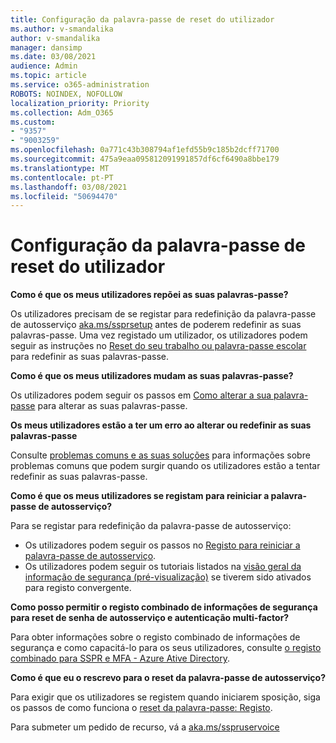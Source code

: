 ```yaml
---
title: Configuração da palavra-passe de reset do utilizador
ms.author: v-smandalika
author: v-smandalika
manager: dansimp
ms.date: 03/08/2021
audience: Admin
ms.topic: article
ms.service: o365-administration
ROBOTS: NOINDEX, NOFOLLOW
localization_priority: Priority
ms.collection: Adm_O365
ms.custom:
- "9357"
- "9003259"
ms.openlocfilehash: 0a771c43b308794af1efd55b9c185b2dcff71700
ms.sourcegitcommit: 475a9eaa095812091991857df6cf6490a8bbe179
ms.translationtype: MT
ms.contentlocale: pt-PT
ms.lasthandoff: 03/08/2021
ms.locfileid: "50694470"
---
```

# <a name="user-reset-password-setup"></a>Configuração da palavra-passe de reset do utilizador

**Como é que os meus utilizadores repõei as suas palavras-passe?**

Os utilizadores precisam de se registar para redefinição da palavra-passe de autosserviço [aka.ms/ssprsetup](https://mysignins.microsoft.com/security-info) antes de poderem redefinir as suas palavras-passe. Uma vez registado um utilizador, os utilizadores podem seguir as instruções no [Reset do seu trabalho ou palavra-passe escolar](https://docs.microsoft.com/azure/active-directory/user-help/active-directory-passwords-update-your-own-password) para redefinir as suas palavras-passe.

**Como é que os meus utilizadores mudam as suas palavras-passe?**

Os utilizadores podem seguir os passos em [Como alterar a sua palavra-passe](https://docs.microsoft.com/azure/active-directory/user-help/active-directory-passwords-update-your-own-password) para alterar as suas palavras-passe.

**Os meus utilizadores estão a ter um erro ao alterar ou redefinir as suas palavras-passe**

Consulte [problemas comuns e as suas soluções](https://docs.microsoft.com/azure/active-directory/user-help/active-directory-passwords-update-your-own-password) para informações sobre problemas comuns que podem surgir quando os utilizadores estão a tentar redefinir as suas palavras-passe.

**Como é que os meus utilizadores se registam para reiniciar a palavra-passe de autosserviço?**

Para se registar para redefinição da palavra-passe de autosserviço:

- Os utilizadores podem seguir os passos no [Registo para reiniciar a palavra-passe de autosserviço](https://docs.microsoft.com/azure/active-directory/user-help/active-directory-passwords-reset-register).
- Os utilizadores podem seguir os tutoriais listados na [visão geral da informação de segurança (pré-visualização)](https://docs.microsoft.com/azure/active-directory/user-help/security-info-setup-signin) se tiverem sido ativados para registo convergente.

**Como posso permitir o registo combinado de informações de segurança para reset de senha de autosserviço e autenticação multi-factor?**

Para obter informações sobre o registo combinado de informações de segurança e como capacitá-lo para os seus utilizadores, consulte [o registo combinado para SSPR e MFA - Azure Ative Directory](https://docs.microsoft.com/azure/active-directory/authentication/concept-registration-mfa-sspr-combined).

**Como é que eu o rescrevo para o reset da palavra-passe de autosserviço?**

Para exigir que os utilizadores se registem quando iniciarem sposição, siga os passos de como funciona o [reset da palavra-passe: Registo](https://docs.microsoft.com/azure/active-directory/authentication/concept-sspr-howitworks).

Para submeter um pedido de recurso, vá a [aka.ms/sspruservoice](https://feedback.azure.com/forums/169401-azure-active-directory/category/166251-self-service-password-reset)



 












